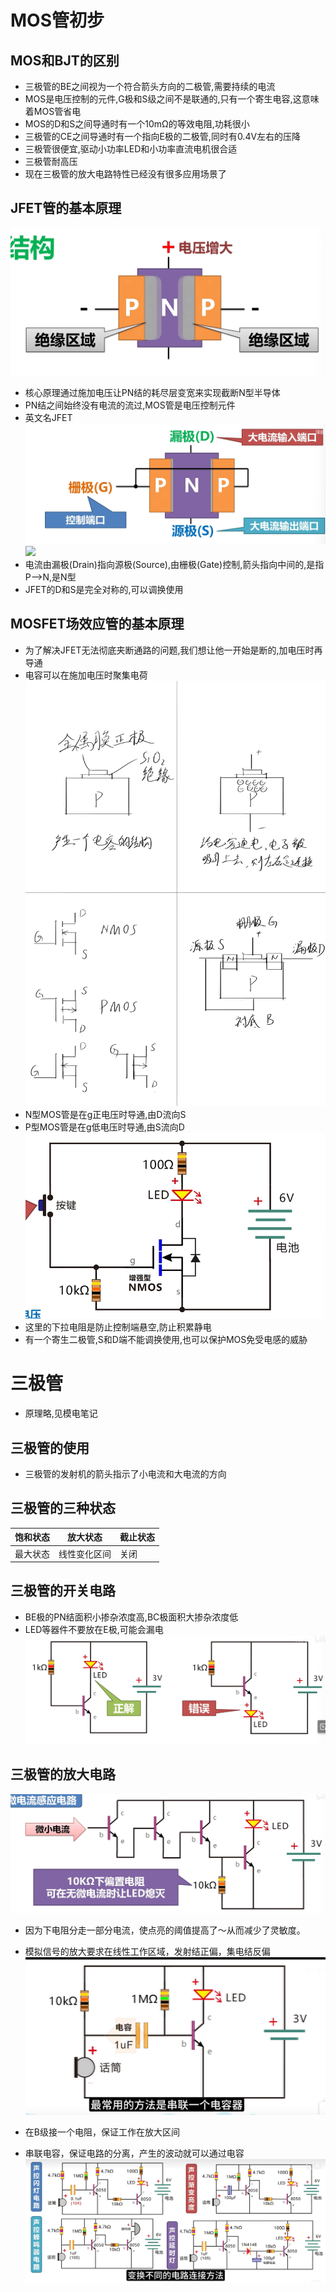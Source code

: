 # MOS管初步
## MOS和BJT的区别
- 三极管的BE之间视为一个符合箭头方向的二极管,需要持续的电流
- MOS是电压控制的元件,G极和S级之间不是联通的,只有一个寄生电容,这意味着MOS管省电
- MOS的D和S之间导通时有一个10mΩ的等效电阻,功耗很小
- 三极管的CE之间导通时有一个指向E极的二极管,同时有0.4V左右的压降
- 三极管很便宜,驱动小功率LED和小功率直流电机很合适
- 三极管耐高压
- 现在三极管的放大电路特性已经没有很多应用场景了
## JFET管的基本原理
![](/Image/MOS的基本原理.png)
- 核心原理通过施加电压让PN结的耗尽层变宽来实现截断N型半导体
- PN结之间始终没有电流的流过,MOS管是电压控制元件
- 英文名JFET
![](/Image/引脚命名.png)
![](/Image/符号.png)
- 电流由漏极(Drain)指向源极(Source),由栅极(Gate)控制,箭头指向中间的,是指P-->N,是N型
- JFET的D和S是完全对称的,可以调换使用
## MOSFET场效应管的基本原理
- 为了解决JFET无法彻底夹断通路的问题,我们想让他一开始是断的,加电压时再导通
- 电容可以在施加电压时聚集电荷
![](/Image/MOSFET原理图.png)
- N型MOS管是在g正电压时导通,由D流向S
- P型MOS管是在g低电压时导通,由S流向D
![](/Image/示例图.png)
- 这里的下拉电阻是防止控制端悬空,防止积累静电
- 有一个寄生二极管,S和D端不能调换使用,也可以保护MOS免受电感的威胁


# 三极管
- 原理略,见模电笔记
## 三极管的使用
- 三极管的发射机的箭头指示了小电流和大电流的方向
## 三极管的三种状态

|饱和状态|放大状态|截止状态|
|--|--|--|
|最大状态|线性变化区间|关闭|

## 三极管的开关电路
- BE极的PN结面积小掺杂浓度高,BC极面积大掺杂浓度低
- LED等器件不要放在E极,可能会漏电
![](/Image/两种接法.png)
## 三极管的放大电路
![](/Image/多级放大电路.png)
- 因为下电阻分走一部分电流，使点亮的阈值提高了～从而减少了灵敏度。

- 模拟信号的放大要求在线性工作区域，发射结正偏，集电结反偏
![](/Image/典型放大图.png)
- 在B级接一个电阻，保证工作在放大区间
- 串联电容，保证电路的分离，产生的波动就可以通过电容
![](/Image/BJT的典型电路.png)
